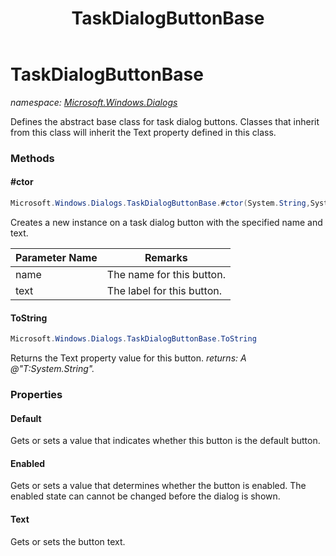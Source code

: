 ﻿---
title: TaskDialogButtonBase
---

# TaskDialogButtonBase
_namespace: [Microsoft.Windows.Dialogs](N-Microsoft.Windows.Dialogs.html)_

Defines the abstract base class for task dialog buttons. 
 Classes that inherit from this class will inherit 
 the Text property defined in this class.

### Methods

#### #ctor
```csharp
Microsoft.Windows.Dialogs.TaskDialogButtonBase.#ctor(System.String,System.String)
```
Creates a new instance on a task dialog button with
 the specified name and text.

|Parameter Name|Remarks|
|--------------|-------|
|name|The name for this button.|
|text|The label for this button.|


#### ToString
```csharp
Microsoft.Windows.Dialogs.TaskDialogButtonBase.ToString
```
Returns the Text property value for this button.
_returns: A @"T:System.String"._



### Properties

#### Default
Gets or sets a value that indicates whether
 this button is the default button.
#### Enabled
Gets or sets a value that determines whether the
 button is enabled. The enabled state can cannot be changed
 before the dialog is shown.
#### Text
Gets or sets the button text.

